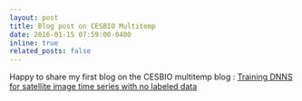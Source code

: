 ```yaml
---
layout: post
title: Blog post on CESBIO Multitemp
date: 2016-01-15 07:59:00-0400
inline: true
related_posts: false
---
```


Happy to share my first blog on the CESBIO multitemp blog : 
[Training DNNS for satellite image time series with no labeled data](https://labo.obs-mip.fr/multitemp/training-deep-neural-networks-for-satellite-image-time-series-with-no-labeled-data/)